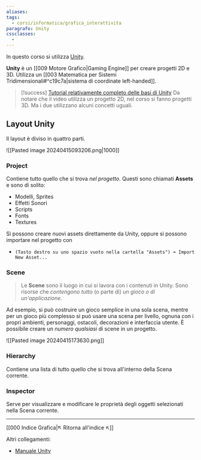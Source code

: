 ```yaml
---
aliases:
tags:
  - corsi/informatica/grafica_interattivita
paragrafo: Unity
cssclasses:
  - 
---
```

In questo corso si utilizza [Unity](https://unity.com/).

**Unity** è un [[009 Motore Grafico|Gaming Engine]] per creare progetti 2D e 3D. Utilizza un [[003 Matematica per Sistemi Tridimensionali#^c19c7a|sistema di coordinate left-handed]].

> [!success] [Tutorial relativamente completo delle basi di Unity](https://www.youtube.com/watch?v=XtQMytORBmM)
> Da notare che il video utilizza un progetto 2D, nel corso si fanno progetti 3D. Ma i due utilizzano alcuni concetti uguali.

## Layout Unity
Il layout è diviso in quattro parti.

![[Pasted image 20240415093206.png|1000]]


### Project
Contiene tutto quello che si trova *nel progetto*. Questi sono chiamati **Assets** e sono di solito:
- Modelli, Sprites
- Effetti Sonori
- Scripts
- Fonts
- Textures

Si possono creare nuovi assets direttamente da Unity, oppure si possono importare nel progetto con 
- `(Tasto destro su uno spazio vuoto nella cartella "Assets") ➡️ Import New Asset...`

### Scene
>Le **Scene** sono il luogo in cui si lavora con i contenuti in Unity. Sono risorse che *contengono tutto* (o parte di) *un gioco o di un'applicazione*. 

Ad esempio, si può costruire un gioco semplice in una sola scena, mentre per un gioco più complesso si può usare una scena per livello, ognuna con i propri ambienti, personaggi, ostacoli, decorazioni e interfaccia utente. È possibile creare un *numero qualsiasi* di scene in un progetto.

![[Pasted image 20240415173630.png]]

### Hierarchy
Contiene una lista di tutto quello che si trova all'interno della Scena corrente.

### Inspector
Serve per visualizzare e modificare le proprietà degli oggetti selezionati nella Scena corrente.






___
[[000 Indice Grafica|↖ Ritorna all'indice ↖]]


Altri collegamenti: 
- [Manuale Unity](https://docs.unity3d.com/Manual/index.html)